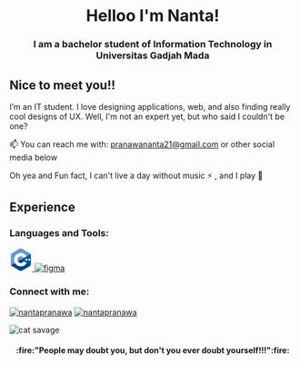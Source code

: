 <h1 align="center">Helloo I'm Nanta!</h1>
<h3 align="center">I am a bachelor student of Information Technology in Universitas Gadjah Mada</h3>


## Nice to meet you!!

I’m an IT student. I love designing applications, web, and also finding really cool designs of UX. Well, I'm not an expert yet, but who said I couldn't be one?

📫 You can reach me with: pranawananta21@gmail.com or other social media below

Oh yea and Fun fact, I can't live a day without music ⚡ , and I play :guitar:

## Experience
<h3 align="left">Languages and Tools:</h3>
<p align="left"> <a href="https://www.w3schools.com/cpp/" target="_blank" rel="noreferrer"> <img src="https://raw.githubusercontent.com/devicons/devicon/master/icons/cplusplus/cplusplus-original.svg" alt="cplusplus" width="40" height="40"/> </a> <a href="https://www.figma.com/" target="_blank" rel="noreferrer"> <img src="https://www.vectorlogo.zone/logos/figma/figma-icon.svg" alt="figma" width="40" height="40"/> </a> 
</p>

<h3 align="left">Connect with me:</h3>
<p align="left">
<a href="https://twitter.com/nantapranawa" target="blank"><img align="center" src="https://raw.githubusercontent.com/rahuldkjain/github-profile-readme-generator/master/src/images/icons/Social/twitter.svg" alt="nantapranawa" height="30" width="40" /></a>
<a href="https://instagram.com/nantapranawa" target="blank"><img align="center" src="https://raw.githubusercontent.com/rahuldkjain/github-profile-readme-generator/master/src/images/icons/Social/instagram.svg" alt="nantapranawa" height="30" width="40" /></a>
<!-- <a href="https://dribbble.com/pilnta21" target="blank"><img align="center" src="https://raw.githubusercontent.com/rahuldkjain/github-profile-readme-generator/master/src/images/icons/Social/dribbble.svg" alt="pilnta21" height="30" width="40" /></a>
<a href="https://www.behance.net/pil. nta21" target="blank"><img align="center" src="https://raw.githubusercontent.com/rahuldkjain/github-profile-readme-generator/master/src/images/icons/Social/behance.svg" alt="pil. nta21" height="30" width="40" /></a>
</p>
-->



![cat savage](https://user-images.githubusercontent.com/74170536/149267726-76064bd3-dc01-42ff-bb31-32f22b6dfeb3.gif)

<h4 align="center">:fire:"People may doubt you, but don't you ever doubt yourself!!!":fire:</h4>
